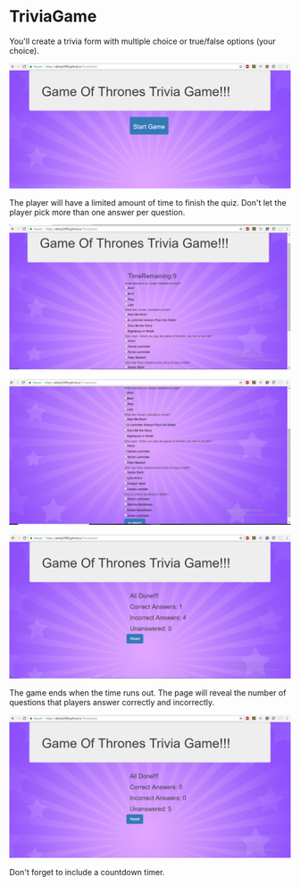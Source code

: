 # TriviaGame

You'll create a trivia form with multiple choice or true/false options (your choice).

![GitHub Logo](landing_page.PNG)

The player will have a limited amount of time to finish the quiz.
Don't let the player pick more than one answer per question.
 
![GitHub Logo](quiz.PNG)

![GitHub Logo](submit.PNG)

![GitHub Logo](result.PNG)


The game ends when the time runs out. The page will reveal the number of questions that players answer correctly and incorrectly.

![GitHub Logo](no_answers.PNG)



Don't forget to include a countdown timer.
